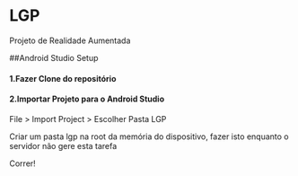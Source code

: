 # LGP
Projeto de Realidade Aumentada


##Android Studio Setup
#### 1.Fazer Clone do repositório
#### 2.Importar Projeto para o Android Studio
File > Import Project > Escolher Pasta LGP


Criar um pasta lgp na root da memória do dispositivo, fazer isto enquanto o servidor não gere esta tarefa


Correr!


